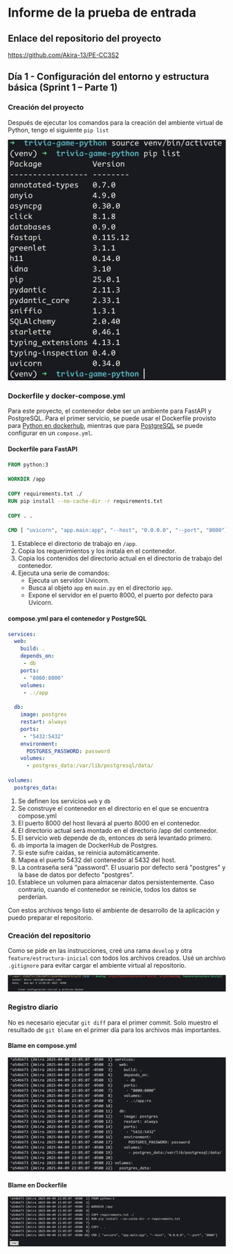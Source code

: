 # Informe de la prueba de entrada

## Enlace del repositorio del proyecto

https://github.com/Akira-13/PE-CC3S2

## Día 1 - Configuración del entorno y estructura básica (Sprint 1 – Parte 1)

### Creación del proyecto

Después de ejecutar los comandos para la creación del ambiente virtual de Python, tengo el siguiente `pip list`

![link text](../resources/img/PE_project_creation.jpg)

### Dockerfile y docker-compose.yml

Para este proyecto, el contenedor debe ser un ambiente para FastAPI y PostgreSQL. Para el primer servicio, se puede usar el Dockerfile provisto para [Python en dockerhub](https://hub.docker.com/_/python/), mientras que para [PostgreSQL](https://hub.docker.com/_/postgres/) se puede configurar en un `compose.yml`.

#### Dockerfile para FastAPI

``` dockerfile
FROM python:3

WORKDIR /app

COPY requirements.txt ./
RUN pip install --no-cache-dir -r requirements.txt

COPY . .

CMD [ "uvicorn", "app.main:app", "--host", "0.0.0.0", "--port", "8000"]

```

1. Establece el directorio de trabajo en `/app`.
2. Copia los requerimientos y los instala en el contenedor.
3. Copia los contenidos del directorio actual en el directorio de trabajo del contenedor.
4. Ejecuta una serie de comandos:
   - Ejecuta un servidor Uvicorn.
   - Busca al objeto `app` en `main.py` en el directorio `app`.
   - Expone el servidor en el puerto 8000, el puerto por defecto para Uvicorn.

#### compose.yml para el contenedor y PostgreSQL

``` yaml
services:
  web:
    build: .
    depends_on:
     - db
    ports:
     - "8000:8000"
    volumes:
     - .:/app

  db:
    image: postgres
    restart: always
    ports:
     - "5432:5432"
    environment:
      POSTGRES_PASSWORD: password
    volumes:
      - postgres_data:/var/lib/postgresql/data/

volumes:
  postgres_data:
```

1. Se definen los servicios `web` y `db`
2. Se construye el contenedor en el directorio en el que se encuentra compose.yml
3. El puerto 8000 del host llevará al puerto 8000 en el contenedor.
4. El directorio actual será montado en el directorio /app del contenedor.
4. El servicio web depende de `db`, entonces `db` será levantado primero.
5. `db` importa la imagen de DockerHub de Postgres.
6. Si este sufre caídas, se reinicia automáticamente.
7. Mapea el puerto 5432 del contenedor al 5432 del host.
8. La contraseña será "password". El usuario por defecto será "postgres" y la base de datos por defecto "postgres".
9. Establece un volumen para almacenar datos persistentemente. Caso contrario, cuando el contenedor se reinicie, todos los datos se perderían.

Con estos archivos tengo listo el ambiente de desarrollo de la aplicación y puedo preparar el repositorio.

### Creación del repositorio

Como se pide en las instrucciones, creé una rama `develop` y otra `feature/estructura-inicial` con todos los archivos creados. Usé un archivo `.gitignore` para evitar cargar el ambiente virtual al repositorio.

![link text](../resources/img/PE_repo_creation.jpg)

### Registro diario

No es necesario ejecutar `git diff` para el primer commit. Solo muestro el resultado de `git blame` en el primer día para los archivos más importantes.

#### Blame en compose.yml

![link text](../resources/img/PE_blame_1_2.jpg)

#### Blame en Dockerfile

![link text](../resources/img/PE_blame_1_1.jpg)
